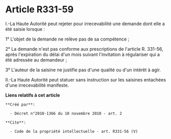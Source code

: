 # Article R331-59

I.-La Haute Autorité peut rejeter pour irrecevabilité une demande dont elle a été saisie lorsque : 

1° L'objet de la demande ne relève pas de sa compétence ; 

2° La demande n'est pas conforme aux prescriptions de l'article R. 331-56, après l'expiration du délai d'un mois suivant
l'invitation à régulariser qui a été adressée au demandeur ; 

3° L'auteur de la saisine ne justifie pas d'une qualité ou d'un intérêt à agir. 

II.-La Haute Autorité peut statuer sans instruction sur les saisines entachées d'une irrecevabilité manifeste.

**Liens relatifs à cet article**

	**Créé par**:

	  - Décret n°2010-1366 du 10 novembre 2010 - art. 2

	**Cite**:

	  - Code de la propriété intellectuelle - art. R331-56 (V)
